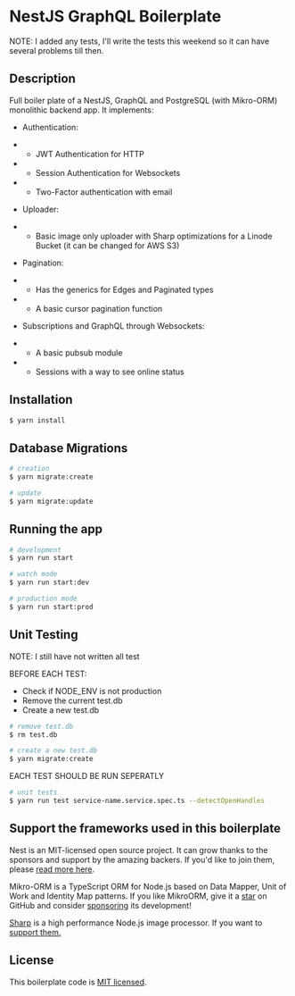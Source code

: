 # NestJS GraphQL Boilerplate

NOTE: I added any tests, I'll write the tests this weekend so it can have several problems till then.

## Description

Full boiler plate of a NestJS, GraphQL and PostgreSQL (with Mikro-ORM) monolithic backend app.
It implements:

- Authentication:

* - JWT Authentication for HTTP
* - Session Authentication for Websockets
* - Two-Factor authentication with email

- Uploader:

* - Basic image only uploader with Sharp optimizations for a Linode Bucket (it can be changed for AWS S3)

- Pagination:

* - Has the generics for Edges and Paginated types
* - A basic cursor pagination function

- Subscriptions and GraphQL through Websockets:

* - A basic pubsub module
* - Sessions with a way to see online status

## Installation

```bash
$ yarn install
```

## Database Migrations

```bash
# creation
$ yarn migrate:create

# update
$ yarn migrate:update
```

## Running the app

```bash
# development
$ yarn run start

# watch mode
$ yarn run start:dev

# production mode
$ yarn run start:prod
```

## Unit Testing

NOTE: I still have not written all test

BEFORE EACH TEST:

- Check if NODE_ENV is not production
- Remove the current test.db
- Create a new test.db

```bash
# remove test.db
$ rm test.db

# create a new test.db
$ yarn migrate:create
```

EACH TEST SHOULD BE RUN SEPERATLY

```bash
# unit tests
$ yarn run test service-name.service.spec.ts --detectOpenHandles
```

## Support the frameworks used in this boilerplate

Nest is an MIT-licensed open source project. It can grow thanks to the sponsors and support by the amazing backers. If you'd like to join them, please [read more here](https://docs.nestjs.com/support).

Mikro-ORM is a TypeScript ORM for Node.js based on Data Mapper, Unit of Work and Identity Map patterns. If you like MikroORM, give it a [star](https://github.com/mikro-orm/mikro-orm) on GitHub and consider [sponsoring](https://github.com/sponsors/B4nan) its development!

[Sharp](https://github.com/lovell/sharp) is a high performance Node.js image processor. If you want to [support them.](https://opencollective.com/libvips)

## License

This boilerplate code is [MIT licensed](LICENSE).
